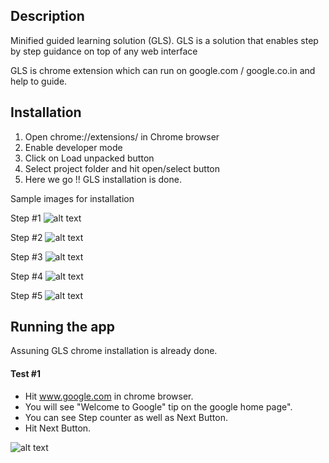 ## Description

Minified guided learning solution (GLS). GLS is a solution that enables step by step guidance on top of any web interface

GLS is chrome extension which can run on google.com / google.co.in and help to guide.


## Installation

1. Open chrome://extensions/  in Chrome browser
2. Enable developer mode
3. Click on Load unpacked button
4. Select project folder and hit open/select button
5. Here we go !! GLS installation is done.

Sample images for installation

Step #1
![alt text](https://firebasestorage.googleapis.com/v0/b/mlv-cakes-and-pizzas.appspot.com/o/sample%2Fstep1.png?alt=media&token=1ae7c0dd-52df-4453-8fc0-8ef7346c3955)

Step #2
![alt text](https://firebasestorage.googleapis.com/v0/b/mlv-cakes-and-pizzas.appspot.com/o/sample%2Fstep2.png?alt=media&token=06c106cb-29a5-4573-aa7a-edb5795e2848)

Step #3
![alt text](https://firebasestorage.googleapis.com/v0/b/mlv-cakes-and-pizzas.appspot.com/o/sample%2Fstep3.png?alt=media&token=5fb19425-3bb5-4139-80ae-8300d656b6ab)

Step #4
![alt text](https://firebasestorage.googleapis.com/v0/b/mlv-cakes-and-pizzas.appspot.com/o/sample%2Fstep4.png?alt=media&token=829918be-0f99-4205-b390-fa1de715630f)

Step #5
![alt text](https://firebasestorage.googleapis.com/v0/b/mlv-cakes-and-pizzas.appspot.com/o/sample%2Fstep5.png?alt=media&token=07724ebf-f112-4513-884c-986eee9e0727)

## Running the app

Assuning GLS chrome installation is already done.

#### Test #1
- Hit www.google.com in chrome browser.
- You will see "Welcome to Google" tip on the google home page".
- You can see Step counter as well as Next Button.
- Hit Next Button.

![alt text](https://firebasestorage.googleapis.com/v0/b/mlv-cakes-and-pizzas.appspot.com/o/sample%2Ftest_cases%2Ftest1.png?alt=media&token=5dc060d1-02f8-4948-897b-f33534d80baa)











